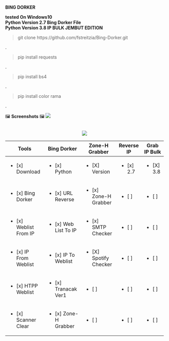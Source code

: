 **BING DORKER**

**tested On Windows10**<br>
**Python Version 2.7 Bing Dorker File**<br>
**Python Version 3.8 IP BULK JEMBUT EDITION**
<blockquote>git clone https://github.com/fstreitzia/Bing-Dorker.git</blockquote>.
<blockquote>pip install requests</blockquote>.
<blockquote>pip install bs4</blockquote>.
<blockquote>pip install color rama</blockquote>.


🖼️ **Screenshots** 🖼️
<img src="https://scontent-sin6-1.xx.fbcdn.net/v/t1.15752-9/116195177_329625721745638_8857232788391062012_n.png?_nc_cat=104&_nc_sid=b96e70&_nc_eui2=AeH2tGfJRUwxtGq7r7Fkd68gJqMRKTzpGrQmoxEpPOkatHTVrQA71LsILY1hmFLqW23wrW2iX5MMD0FbuuAnqrhs&_nc_ohc=KaqmFrjIK5kAX8-SKyx&_nc_oc=AQkskhz5TQYLlHN5Jea6lg3NL5yOTT1cVGntW2uDECDR1hRDyhq-q5sVsi2CwSuGnlw&_nc_ht=scontent-sin6-1.xx&oh=b7ca5ec4c897fdb95df2564836b7f49e&oe=5F40108B"><center><br>
<img src="https://scontent-sin6-1.xx.fbcdn.net/v/t1.15752-9/116042704_289029275505630_7335972952880635916_n.png?_nc_cat=101&_nc_sid=b96e70&_nc_eui2=AeGpViRryIJHv_3kh5z2VBIvrGweqftsIlKsbB6p-2wiUiZguCjKMCI254OVXGl-BnM7qe6mo4auN0lM6d2TcdGE&_nc_ohc=tZQb6qJs0KQAX9I828p&_nc_ht=scontent-sin6-1.xx&oh=a4df0f7901c7c7942e5b8deff5caaad2&oe=5F402B1F">

| Tools | Bing Dorker | Zone-H Grabber   | Reverse IP  | Grab IP Bulk | 
|---------------------------------- |---------------|---------------|----------------|-----------|
| <ul><li>[x] Download </li></ul>       | <ul><li>[x] Python </li></ul>        | <ul><li>[X] Version </li></ul> | <ul><li>[x] 2.7 </li></ul> | <ul><li>[X] 3.8 </li></ul> |
| <ul><li>[x] Bing Dorker </li></ul>       | <ul><li>[x] URL Reverse </li></ul>        | <ul><li>[x] Zone-H Grabber  </li></ul> | <ul><li>[ ]  </li></ul> | <ul><li>[ ]  </li></ul> |
| <ul><li>[x] Weblist From IP </li></ul>       | <ul><li>[x] Web List To IP</li></ul>        | <ul><li>[x] SMTP Checker </li></ul> | <ul><li>[ ]  </li></ul> | <ul><li>[ ]  </li></ul> |
| <ul><li>[x] IP From Weblist </li></ul>       | <ul><li>[x] IP To Weblist </li></ul>        | <ul><li>[X] Spotify Checker  </li></ul> | <ul><li>[ ]  </li></ul> | <ul><li>[ ]  </li></ul> |
| <ul><li>[x] HTPP Weblist </li></ul>       | <ul><li>[x] Tranacak Ver1</li></ul>        | <ul><li>[ ]  </li></ul> | <ul><li>[ ]  </li></ul> | <ul><li>[ ]  </li></ul> |
| <ul><li>[x] Scanner Clear </li></ul>       | <ul><li>[x] Zone-H Grabber</li></ul>        | <ul><li>[ ]  </li></ul> | <ul><li>[ ]  </li></ul> | <ul><li>[ ]  </li></ul> |

